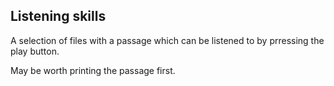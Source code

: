 ## Listening skills

A selection of files with a passage which can be listened to by prressing the play button.

May be worth printing the passage first.